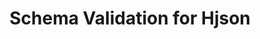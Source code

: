 ---
title: Schema Validation for Hjson
short_name: Hjson
long_name: Hjson, a user interface for JSON
url: http://hjson.org/
logo: hjson.svg
---